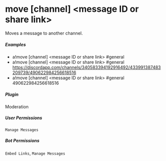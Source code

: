 # move [channel] &lt;message ID or share link&gt;

Moves a message to another channel.
			

##### Examples

* a!move [channel] &lt;message ID or share link&gt; #general
* a!move [channel] &lt;message ID or share link&gt; #general https://discordapp.com/channels/340583394192916492/433991387483209739/490622984256618516
* a!move [channel] &lt;message ID or share link&gt; #general 490622984256618516


##### Plugin
Moderation


##### User Permissions
`Manage Messages`


##### Bot Permissions
`Embed Links`, `Manage Messages`